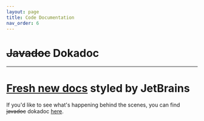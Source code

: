 ```yaml
---
layout: page
title: Code Documentation
nav_order: 6
---
```


# ~~Javadoc~~ Dokadoc

---

# [Fresh new docs](https://samolego.github.io/Taterzens/dokka/) styled by JetBrains

If you'd like to see what's happening behind the scenes,
you can find ~~javadoc~~ dokadoc [here](https://samolego.github.io/Taterzens/dokka/html/).
